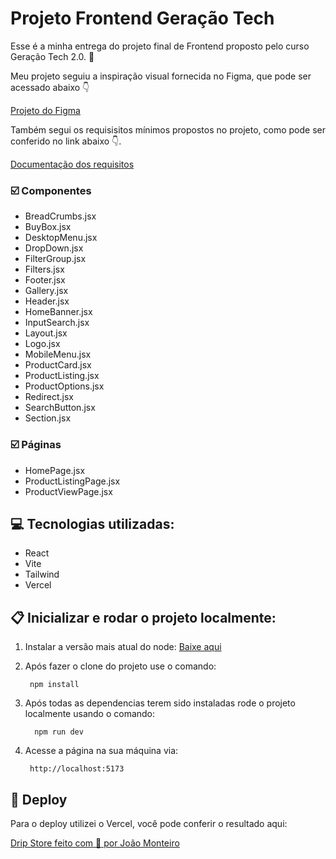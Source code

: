 # Projeto Frontend Geração Tech

Esse é a minha entrega do projeto final de Frontend proposto pelo curso Geração Tech 2.0. :raised_hands:

Meu projeto seguiu a inspiração visual fornecida no Figma, que pode ser acessado abaixo :point_down:

[Projeto do Figma](https://www.figma.com/design/cfb4F7ZXMFQmvmTn3PKI4z/DRIP-STORE---DIGITAL-COLLEGE?node-id=22-30)

Também segui os requisisitos mínimos propostos no projeto, como pode ser conferido no link abaixo :point_down:.

[Documentação dos requisitos](https://github.com/digitalcollegebr/projeto-digital-store)

### :ballot_box_with_check: Componentes 

- BreadCrumbs.jsx
- BuyBox.jsx
- DesktopMenu.jsx
- DropDown.jsx
- FilterGroup.jsx
- Filters.jsx
- Footer.jsx
- Gallery.jsx
- Header.jsx
- HomeBanner.jsx
- InputSearch.jsx
- Layout.jsx
- Logo.jsx
- MobileMenu.jsx
- ProductCard.jsx
- ProductListing.jsx
- ProductOptions.jsx
- Redirect.jsx
- SearchButton.jsx
- Section.jsx

### :ballot_box_with_check: Páginas

- HomePage.jsx
- ProductListingPage.jsx
- ProductViewPage.jsx


## :computer: Tecnologias utilizadas:

- React
- Vite
- Tailwind
- Vercel

## :clipboard: Inicializar e rodar o projeto localmente:

1. Instalar a versão mais atual do node:
[Baixe aqui](https://nodejs.org/en/download)

2. Após fazer o clone do projeto use o comando:

        npm install

2. Após todas as dependencias terem sido instaladas rode o projeto localmente usando o comando:
        
         npm run dev

3. Acesse a página na sua máquina via: 

        http://localhost:5173


## :rocket: Deploy

Para o deploy utilizei o Vercel, você pode conferir o resultado aqui:

[Drip Store feito com :blue_heart: por João Monteiro](https://dripstore-joao-gt-git-main-joaomonteirosns-projects.vercel.app)